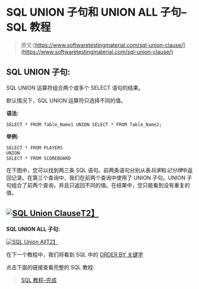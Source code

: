 # SQL UNION 子句和 UNION ALL 子句–SQL 教程

> 原文:[https://www.softwaretestingmaterial.com/sql-union-clause/](https://www.softwaretestingmaterial.com/sql-union-clause/)

## SQL UNION 子句:

SQL UNION 运算符组合两个或多个 SELECT 语句的结果。

默认情况下，SQL UNION 运算符只选择不同的值。

**语法:**

```
SELECT * FROM Table_Name1 UNION SELECT * FROM Table_Name2;
```

**举例:**

```
SELECT * FROM PLAYERS
UNION
SELECT * FROM SCOREBOARD
```

在下图中，您可以找到两三条 SQL 语句。前两条语句分别从表*玩家*和*记分牌*中返回记录。在第三个查询中，我们在前两个查询中使用了 UNION 子句。UNION 子句组合了前两个查询，并且只返回不同的值。在结果中，您只能看到没有重复的值。

## [![SQL Union Clause](img/e3a67fd7ded94a715050ba424ffd03ad.png "SQL Union Clause")T2】](https://www.softwaretestingmaterial.com/wp-content/uploads/2017/04/sql-union.png)

**SQL UNION ALL 子句:**

[![SQL Union All](img/8a69e88e461a2b6a4f01855d57e56360.png "SQL Union All")T2】](https://www.softwaretestingmaterial.com/wp-content/uploads/2017/04/sql-union-all.png)

在下一个教程中，我们将看到 SQL 中的 [ORDER BY 关键字](https://www.softwaretestingmaterial.com/sql-order-by/)

点击下面的链接查看完整的 SQL 教程:

> [SQL 教程–完成](https://www.softwaretestingmaterial.com/sql-tutorial-complete/)